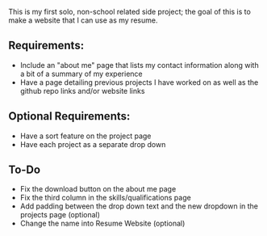 This is my first solo, non-school related side project; the goal of this is to make a website that I can use as my resume.

## Requirements:
* Include an "about me" page that lists my contact information along with a bit of a summary of my experience
* Have a page detailing previous projects I have worked on as well as the github repo links and/or website links

## Optional Requirements:
* Have a sort feature on the project page
* Have each project as a separate drop down


## To-Do
* Fix the download button on the about me page
* Fix the third column in the skills/qualifications page
* Add padding between the drop down text and the new dropdown in the projects page (optional)
* Change the name into Resume Website (optional)
